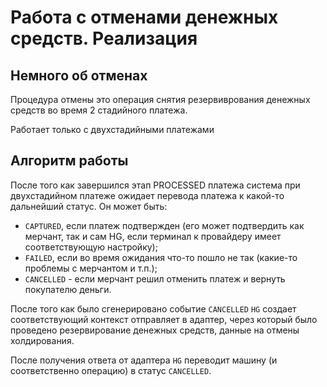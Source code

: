 # Работа с отменами денежных средств. Реализация

## Немного об отменах

Процедура отмены это операция снятия резервиврования денежных средств 
во время 2 стадийного платежа.

Работает только с двухстадийными платежами

## Алгоритм работы

После того как завершился этап PROCESSED платежа система при двухстадийном 
платеже ожидает перевода платежа к какой-то дальнейший статус. Он может быть:
- `CAPTURED`, если платеж подтвержден (его может подтвердить как мерчант, так и 
сам HG, если терминал к провайдеру имеет соответствующую настройку);
- `FAILED`, если во время ожидания что-то пошло не так (какие-то проблемы 
с мерчантом и т.п.);
- `CANCELLED` - если мерчант решил отменить платеж и вернуть покупателю деньги.

После того как было сгенерировано событие `CANCELLED` `HG` создает соответствующий 
контекст отправляет в адаптер, через который было проведено резервирование 
денежных средств, данные на отмены холдирования. 

После получения ответа от адаптера `HG` переводит машину (и соответственно операцию)
в статус `CANCELLED`.
